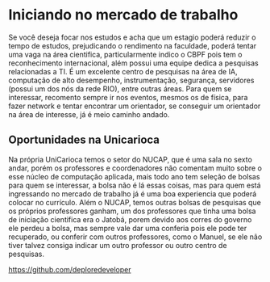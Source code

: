 # Iniciando no mercado de trabalho 

  Se você deseja focar nos estudos e acha que um estagio poderá reduzir o tempo de estudos, prejudicando o rendimento na faculdade, poderá tentar uma vaga na área cientifica, particularmente indico o CBPF pois tem o reconhecimento internacional, além possui uma equipe dedica a pesquisas relacionadas a TI. 
  É um excelente centro de pesquisas na área de IA, computação de alto desempenho, instrumentação, segurança, servidores (possui um dos nós da rede RIO), entre outras áreas. Para quem se interessar, recomento sempre ir nos eventos, mesmos os de física, para fazer network e tentar encontrar um orientador, se conseguir um orientador na área de interesse, já é meio caminho andado.  

## Oportunidades na Unicarioca

  Na própria UniCarioca temos o setor do NUCAP, que é uma sala no sexto andar, porém os professores e coordenadores não comentam muito sobre o esse núcleo de computação aplicada, mais todo ano tem seleção de bolsas para quem se interessar, a bolsa não é lá essas coisas, mas para quem está ingressando no mercado de trabalho já é uma boa experiencia que poderá colocar no currículo. 
  Além o NUCAP, temos outras bolsas de pesquisas que os próprios professores ganham, um dos professores que tinha uma bolsa de iniciação cientifica era o Jatobá, porem devido aos corres do governo ele perdeu a bolsa, mas sempre vale dar uma conferia pois ele pode ter recuperado, ou conferir com outros professores, como o Manuel, se ele não tiver talvez consiga indicar um outro professor ou outro centro de pesquisas.
  
  
 https://github.com/deploredeveloper

